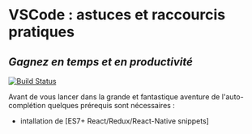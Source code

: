 # VSCode : astuces et raccourcis pratiques
## _Gagnez en temps et en productivité_

[![Build Status](https://travis-ci.org/joemccann/dillinger.svg?branch=master)](https://travis-ci.org/joemccann/dillinger)

Avant de vous lancer dans la grande et fantastique aventure de l'auto-complétion quelques prérequis sont nécessaires :

- intallation de [ES7+ React/Redux/React-Native snippets]